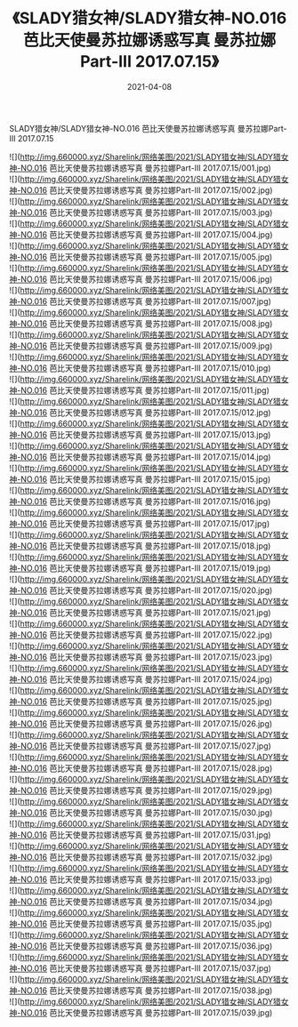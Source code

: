 ﻿---
layout: post
title:  《SLADY猎女神/SLADY猎女神-NO.016 芭比天使曼苏拉娜诱惑写真 曼苏拉娜Part-III 2017.07.15》
date:   2021-04-08
img: http://img.660000.xyz/Sharelink/网络美图/2021/SLADY猎女神/SLADY猎女神-NO.016 芭比天使曼苏拉娜诱惑写真 曼苏拉娜Part-III 2017.07.15/000.jpg
categories: [美女, 清纯, 唯美]
---

SLADY猎女神/SLADY猎女神-NO.016 芭比天使曼苏拉娜诱惑写真 曼苏拉娜Part-III 2017.07.15

 ![](http://img.660000.xyz/Sharelink/网络美图/2021/SLADY猎女神/SLADY猎女神-NO.016 芭比天使曼苏拉娜诱惑写真 曼苏拉娜Part-III 2017.07.15/001.jpg) <br>![](http://img.660000.xyz/Sharelink/网络美图/2021/SLADY猎女神/SLADY猎女神-NO.016 芭比天使曼苏拉娜诱惑写真 曼苏拉娜Part-III 2017.07.15/002.jpg) <br>![](http://img.660000.xyz/Sharelink/网络美图/2021/SLADY猎女神/SLADY猎女神-NO.016 芭比天使曼苏拉娜诱惑写真 曼苏拉娜Part-III 2017.07.15/003.jpg) <br>![](http://img.660000.xyz/Sharelink/网络美图/2021/SLADY猎女神/SLADY猎女神-NO.016 芭比天使曼苏拉娜诱惑写真 曼苏拉娜Part-III 2017.07.15/004.jpg) <br>![](http://img.660000.xyz/Sharelink/网络美图/2021/SLADY猎女神/SLADY猎女神-NO.016 芭比天使曼苏拉娜诱惑写真 曼苏拉娜Part-III 2017.07.15/005.jpg) <br>![](http://img.660000.xyz/Sharelink/网络美图/2021/SLADY猎女神/SLADY猎女神-NO.016 芭比天使曼苏拉娜诱惑写真 曼苏拉娜Part-III 2017.07.15/006.jpg) <br>![](http://img.660000.xyz/Sharelink/网络美图/2021/SLADY猎女神/SLADY猎女神-NO.016 芭比天使曼苏拉娜诱惑写真 曼苏拉娜Part-III 2017.07.15/007.jpg) <br>![](http://img.660000.xyz/Sharelink/网络美图/2021/SLADY猎女神/SLADY猎女神-NO.016 芭比天使曼苏拉娜诱惑写真 曼苏拉娜Part-III 2017.07.15/008.jpg) <br>![](http://img.660000.xyz/Sharelink/网络美图/2021/SLADY猎女神/SLADY猎女神-NO.016 芭比天使曼苏拉娜诱惑写真 曼苏拉娜Part-III 2017.07.15/009.jpg) <br>![](http://img.660000.xyz/Sharelink/网络美图/2021/SLADY猎女神/SLADY猎女神-NO.016 芭比天使曼苏拉娜诱惑写真 曼苏拉娜Part-III 2017.07.15/010.jpg) <br>![](http://img.660000.xyz/Sharelink/网络美图/2021/SLADY猎女神/SLADY猎女神-NO.016 芭比天使曼苏拉娜诱惑写真 曼苏拉娜Part-III 2017.07.15/011.jpg) <br>![](http://img.660000.xyz/Sharelink/网络美图/2021/SLADY猎女神/SLADY猎女神-NO.016 芭比天使曼苏拉娜诱惑写真 曼苏拉娜Part-III 2017.07.15/012.jpg) <br>![](http://img.660000.xyz/Sharelink/网络美图/2021/SLADY猎女神/SLADY猎女神-NO.016 芭比天使曼苏拉娜诱惑写真 曼苏拉娜Part-III 2017.07.15/013.jpg) <br>![](http://img.660000.xyz/Sharelink/网络美图/2021/SLADY猎女神/SLADY猎女神-NO.016 芭比天使曼苏拉娜诱惑写真 曼苏拉娜Part-III 2017.07.15/014.jpg) <br>![](http://img.660000.xyz/Sharelink/网络美图/2021/SLADY猎女神/SLADY猎女神-NO.016 芭比天使曼苏拉娜诱惑写真 曼苏拉娜Part-III 2017.07.15/015.jpg) <br>![](http://img.660000.xyz/Sharelink/网络美图/2021/SLADY猎女神/SLADY猎女神-NO.016 芭比天使曼苏拉娜诱惑写真 曼苏拉娜Part-III 2017.07.15/016.jpg) <br>![](http://img.660000.xyz/Sharelink/网络美图/2021/SLADY猎女神/SLADY猎女神-NO.016 芭比天使曼苏拉娜诱惑写真 曼苏拉娜Part-III 2017.07.15/017.jpg) <br>![](http://img.660000.xyz/Sharelink/网络美图/2021/SLADY猎女神/SLADY猎女神-NO.016 芭比天使曼苏拉娜诱惑写真 曼苏拉娜Part-III 2017.07.15/018.jpg) <br>![](http://img.660000.xyz/Sharelink/网络美图/2021/SLADY猎女神/SLADY猎女神-NO.016 芭比天使曼苏拉娜诱惑写真 曼苏拉娜Part-III 2017.07.15/019.jpg) <br>![](http://img.660000.xyz/Sharelink/网络美图/2021/SLADY猎女神/SLADY猎女神-NO.016 芭比天使曼苏拉娜诱惑写真 曼苏拉娜Part-III 2017.07.15/020.jpg) <br>![](http://img.660000.xyz/Sharelink/网络美图/2021/SLADY猎女神/SLADY猎女神-NO.016 芭比天使曼苏拉娜诱惑写真 曼苏拉娜Part-III 2017.07.15/021.jpg) <br>![](http://img.660000.xyz/Sharelink/网络美图/2021/SLADY猎女神/SLADY猎女神-NO.016 芭比天使曼苏拉娜诱惑写真 曼苏拉娜Part-III 2017.07.15/022.jpg) <br>![](http://img.660000.xyz/Sharelink/网络美图/2021/SLADY猎女神/SLADY猎女神-NO.016 芭比天使曼苏拉娜诱惑写真 曼苏拉娜Part-III 2017.07.15/023.jpg) <br>![](http://img.660000.xyz/Sharelink/网络美图/2021/SLADY猎女神/SLADY猎女神-NO.016 芭比天使曼苏拉娜诱惑写真 曼苏拉娜Part-III 2017.07.15/024.jpg) <br>![](http://img.660000.xyz/Sharelink/网络美图/2021/SLADY猎女神/SLADY猎女神-NO.016 芭比天使曼苏拉娜诱惑写真 曼苏拉娜Part-III 2017.07.15/025.jpg) <br>![](http://img.660000.xyz/Sharelink/网络美图/2021/SLADY猎女神/SLADY猎女神-NO.016 芭比天使曼苏拉娜诱惑写真 曼苏拉娜Part-III 2017.07.15/026.jpg) <br>![](http://img.660000.xyz/Sharelink/网络美图/2021/SLADY猎女神/SLADY猎女神-NO.016 芭比天使曼苏拉娜诱惑写真 曼苏拉娜Part-III 2017.07.15/027.jpg) <br>![](http://img.660000.xyz/Sharelink/网络美图/2021/SLADY猎女神/SLADY猎女神-NO.016 芭比天使曼苏拉娜诱惑写真 曼苏拉娜Part-III 2017.07.15/028.jpg) <br>![](http://img.660000.xyz/Sharelink/网络美图/2021/SLADY猎女神/SLADY猎女神-NO.016 芭比天使曼苏拉娜诱惑写真 曼苏拉娜Part-III 2017.07.15/029.jpg) <br>![](http://img.660000.xyz/Sharelink/网络美图/2021/SLADY猎女神/SLADY猎女神-NO.016 芭比天使曼苏拉娜诱惑写真 曼苏拉娜Part-III 2017.07.15/030.jpg) <br>![](http://img.660000.xyz/Sharelink/网络美图/2021/SLADY猎女神/SLADY猎女神-NO.016 芭比天使曼苏拉娜诱惑写真 曼苏拉娜Part-III 2017.07.15/031.jpg) <br>![](http://img.660000.xyz/Sharelink/网络美图/2021/SLADY猎女神/SLADY猎女神-NO.016 芭比天使曼苏拉娜诱惑写真 曼苏拉娜Part-III 2017.07.15/032.jpg) <br>![](http://img.660000.xyz/Sharelink/网络美图/2021/SLADY猎女神/SLADY猎女神-NO.016 芭比天使曼苏拉娜诱惑写真 曼苏拉娜Part-III 2017.07.15/033.jpg) <br>![](http://img.660000.xyz/Sharelink/网络美图/2021/SLADY猎女神/SLADY猎女神-NO.016 芭比天使曼苏拉娜诱惑写真 曼苏拉娜Part-III 2017.07.15/034.jpg) <br>![](http://img.660000.xyz/Sharelink/网络美图/2021/SLADY猎女神/SLADY猎女神-NO.016 芭比天使曼苏拉娜诱惑写真 曼苏拉娜Part-III 2017.07.15/035.jpg) <br>![](http://img.660000.xyz/Sharelink/网络美图/2021/SLADY猎女神/SLADY猎女神-NO.016 芭比天使曼苏拉娜诱惑写真 曼苏拉娜Part-III 2017.07.15/036.jpg) <br>![](http://img.660000.xyz/Sharelink/网络美图/2021/SLADY猎女神/SLADY猎女神-NO.016 芭比天使曼苏拉娜诱惑写真 曼苏拉娜Part-III 2017.07.15/037.jpg) <br>![](http://img.660000.xyz/Sharelink/网络美图/2021/SLADY猎女神/SLADY猎女神-NO.016 芭比天使曼苏拉娜诱惑写真 曼苏拉娜Part-III 2017.07.15/038.jpg) <br>![](http://img.660000.xyz/Sharelink/网络美图/2021/SLADY猎女神/SLADY猎女神-NO.016 芭比天使曼苏拉娜诱惑写真 曼苏拉娜Part-III 2017.07.15/039.jpg) <br>